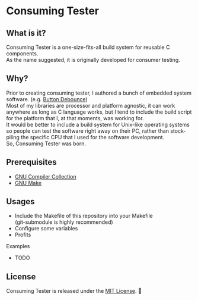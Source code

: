 # Consuming Tester

## What is it?

Consuming Tester is a one-size-fits-all build system for reusable C components.  
As the name suggested, it is originally developed for consumer testing.

## Why?

Prior to creating consuming tester, I authored a bunch of embedded system software. (e.g. [Button Debounce](https://github.com/the-cave/button-debounce/))  
Most of my libraries are processor and platform agnostic, it can work anywhere as long as C language works,
but I tend to include the build script for the platform that I, at that moments, was working for.  
It would be better to include a build system for Unix-like operating systems so people can test the software right away on their PC,
rather than stock-piling the specific CPU that I used for the software development.  
So, Consuming Tester was born.

## Prerequisites

* [GNU Compiler Collection](https://gcc.gnu.org/)
* [GNU Make](https://www.gnu.org/software/make/)

## Usages

- Include the Makefile of this repository into your Makefile  
(git-submodule is highly recommended)
- Configure some variables
- Profits

Examples
- TODO

## License

Consuming Tester is released under the [MIT License](LICENSE.md). :tada:
